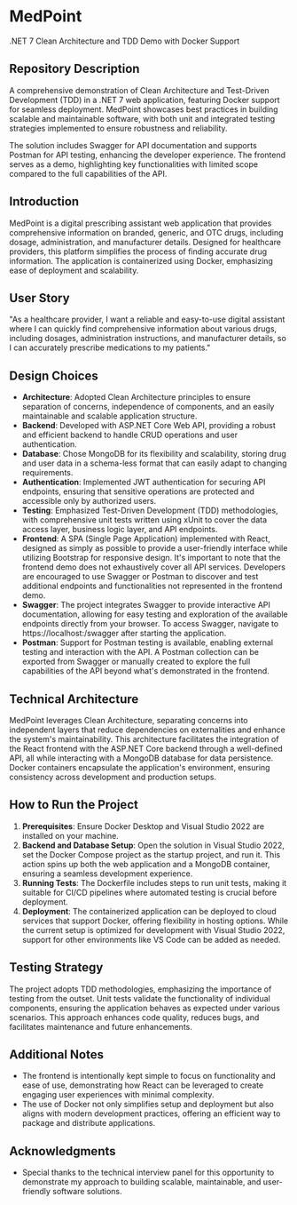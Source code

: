 # MedPoint
.NET 7 Clean Architecture and TDD Demo with Docker Support

## Repository Description
A comprehensive demonstration of Clean Architecture and Test-Driven Development (TDD) in a .NET 7 web application, featuring Docker support for seamless deployment. MedPoint showcases best practices in building scalable and maintainable software, with both unit and integrated testing strategies implemented to ensure robustness and reliability.

The solution includes Swagger for API documentation and supports Postman for API testing, enhancing the developer experience. The frontend serves as a demo, highlighting key functionalities with limited scope compared to the full capabilities of the API.

## Introduction
MedPoint is a digital prescribing assistant web application that provides comprehensive information on branded, generic, and OTC drugs, including dosage, administration, and manufacturer details. Designed for healthcare providers, this platform simplifies the process of finding accurate drug information. The application is containerized using Docker, emphasizing ease of deployment and scalability.

## User Story
"As a healthcare provider, I want a reliable and easy-to-use digital assistant where I can quickly find comprehensive information about various drugs, including dosages, administration instructions, and manufacturer details, so I can accurately prescribe medications to my patients."

## Design Choices
- **Architecture**: Adopted Clean Architecture principles to ensure separation of concerns, independence of components, and an easily maintainable and scalable application structure.
- **Backend**: Developed with ASP.NET Core Web API, providing a robust and efficient backend to handle CRUD operations and user authentication.
- **Database**: Chose MongoDB for its flexibility and scalability, storing drug and user data in a schema-less format that can easily adapt to changing requirements.
- **Authentication**: Implemented JWT authentication for securing API endpoints, ensuring that sensitive operations are protected and accessible only by authorized users.
- **Testing**: Emphasized Test-Driven Development (TDD) methodologies, with comprehensive unit tests written using xUnit to cover the data access layer, business logic layer, and API endpoints.
- **Frontend**: A SPA (Single Page Application) implemented with React, designed as simply as possible to provide a user-friendly interface while utilizing Bootstrap for responsive design. It's important to note that the frontend demo does not exhaustively cover all API services. Developers are encouraged to use Swagger or Postman to discover and test additional endpoints and functionalities not represented in the frontend demo.
- **Swagger**: The project integrates Swagger to provide interactive API documentation, allowing for easy testing and exploration of the available endpoints directly from your browser. To access Swagger, navigate to https://localhost:<port>/swagger after starting the application.
- **Postman**: Support for Postman testing is available, enabling external testing and interaction with the API. A Postman collection can be exported from Swagger or manually created to explore the full capabilities of the API beyond what's demonstrated in the frontend.

## Technical Architecture
MedPoint leverages Clean Architecture, separating concerns into independent layers that reduce dependencies on externalities and enhance the system's maintainability. This architecture facilitates the integration of the React frontend with the ASP.NET Core backend through a well-defined API, all while interacting with a MongoDB database for data persistence. Docker containers encapsulate the application's environment, ensuring consistency across development and production setups.

## How to Run the Project
1. **Prerequisites**: Ensure Docker Desktop and Visual Studio 2022 are installed on your machine.
2. **Backend and Database Setup**: Open the solution in Visual Studio 2022, set the Docker Compose project as the startup project, and run it. This action spins up both the web application and a MongoDB container, ensuring a seamless development experience.
3. **Running Tests**: The Dockerfile includes steps to run unit tests, making it suitable for CI/CD pipelines where automated testing is crucial before deployment.
4. **Deployment**: The containerized application can be deployed to cloud services that support Docker, offering flexibility in hosting options. While the current setup is optimized for development with Visual Studio 2022, support for other environments like VS Code can be added as needed.

## Testing Strategy
The project adopts TDD methodologies, emphasizing the importance of testing from the outset. Unit tests validate the functionality of individual components, ensuring the application behaves as expected under various scenarios. This approach enhances code quality, reduces bugs, and facilitates maintenance and future enhancements.

## Additional Notes
- The frontend is intentionally kept simple to focus on functionality and ease of use, demonstrating how React can be leveraged to create engaging user experiences with minimal complexity.
- The use of Docker not only simplifies setup and deployment but also aligns with modern development practices, offering an efficient way to package and distribute applications.

## Acknowledgments
- Special thanks to the technical interview panel for this opportunity to demonstrate my approach to building scalable, maintainable, and user-friendly software solutions.
